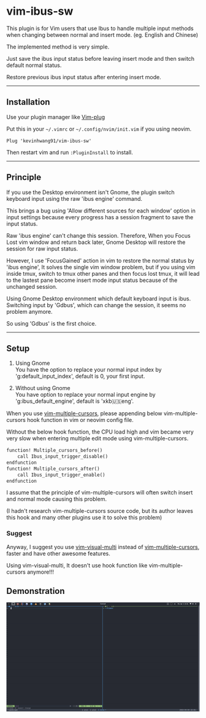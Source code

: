 # vim-ibus-sw

This plugin is for Vim users that use Ibus to handle multiple input methods when changing between
normal and insert mode. (eg. English and Chinese)

The implemented method is very simple.

Just save the ibus input status before leaving insert mode and then switch default normal status.

Restore previous ibus input status after entering insert mode.

---

## Installation

Use your plugin manager like [Vim-plug](https://github.com/junegunn/vim-plug)

Put this in your `~/.vimrc` or `~/.config/nvim/init.vim` if you using neovim.

```vim
Plug 'kevinhwang91/vim-ibus-sw'
```

Then restart vim and run `:PluginInstall` to install.

---

## Principle

If you use the Desktop environment isn't Gnome, the plugin switch keyboard input using the raw 'ibus engine' command.

This brings a bug using 'Allow different sources for each window' option in input settings because every progress has a session fragment to save the input status.

Raw 'ibus engine' can't change this session. Therefore, When you Focus Lost vim window and return back later, Gnome Desktop will restore the session for raw input status.

However, I use 'FocusGained' action in vim to restore the normal status by 'ibus engine', It solves the single vim window problem, but if you using vim inside tmux, switch to tmux other panes and then focus lost tmux, it will lead to the lastest pane become insert mode input status because of the unchanged session.

Using Gnome Desktop environment which default keyboard input is ibus. Switching input by 'Gdbus', which can change the session, it seems no problem anymore.

So using 'Gdbus' is the first choice.

---

## Setup

1. Using Gnome  
You have the option to replace your normal input index by 'g:default_input_index', default is 0, your first input.  
  
2. Without using Gnome  
You have option to replace your normal input engine by 'g:ibus_default_engine', default is 'xkb:us:eng'.

When you use [vim-multiple-cursors](https://github.com/terryma/vim-multiple-cursors), please appending below vim-multiple-cursors hook function in vim or neovim config file.

Without the below hook function, the CPU load high and vim became very very slow when entering multiple edit mode using vim-multiple-cursors.

```vim
function! Multiple_cursors_before()
    call Ibus_input_trigger_disable()
endfunction
function! Multiple_cursors_after()
    call Ibus_input_trigger_enable()
endfunction
```

I assume that the principle of vim-multiple-cursors will often switch insert and normal mode causing this problem.

(I hadn't research vim-multiple-cursors source code, but its author leaves this hook and many other plugins use it to solve this problem)

### Suggest

Anyway, I suggest you use [vim-visual-multi](https://github.com/mg979/vim-visual-multi) instead of [vim-multiple-cursors](https://github.com/terryma/vim-multiple-cursors), faster and have other awesome features.

Using vim-visual-multi, It doesn't use hook function like vim-multiple-cursors anymore!!!

## Demonstration
![image](./vim-ibus-sw.gif)
